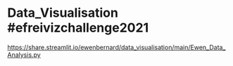 # Data_Visualisation #efreivizchallenge2021
https://share.streamlit.io/ewenbernard/data_visualisation/main/Ewen_Data_Analysis.py
